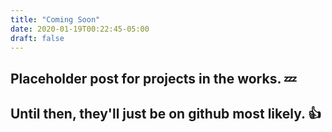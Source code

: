 ```yaml
---
title: "Coming Soon"
date: 2020-01-19T00:22:45-05:00
draft: false
---
```


## Placeholder post for projects in the works. :zzz:

## Until then, they'll just be on github most likely. :thumbsup:
